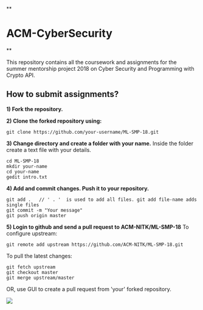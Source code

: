 
**

# ACM-CyberSecurity

** 

This repository contains all the coursework and assignments for the summer mentorship project 2018 on Cyber Security and Programming with Crypto API.

 

## How to submit assignments?

  

**1) Fork the repository.**

  

**2) Clone the forked repository using:**

    git clone https://github.com/your-username/ML-SMP-18.git

**3) Change directory and create a folder with your name.**
Inside the folder create a text file with your details.

    cd ML-SMP-18
    mkdir your-name
    cd your-name
    gedit intro.txt

**4) Add and commit changes. Push it to your repository.**

    git add .	// ' . '  is used to add all files. git add file-name adds single files 
    git commit -m "Your message"
    git push origin master
**5) Login to github and send a pull request to **ACM-NITK/ML-SMP-18****
To configure upstream:

    git remote add upstream https://github.com/ACM-NITK/ML-SMP-18.git
    
To pull the latest changes:

    git fetch upstream
    git checkout master
    git merge upstream/master

OR, use GUI to create a pull request from 'your' forked repository.

![
](https://howto.p2pu.org/img/tools/github-pull-request-step-3-small.png)
